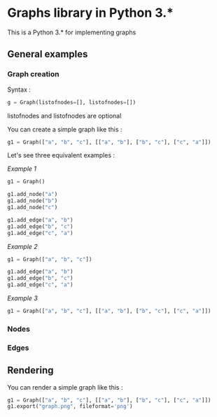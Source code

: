 # Graphs library in Python 3.*

This is a Python 3.* for implementing graphs

## General examples

### Graph creation

Syntax :
```python
g = Graph(listofnodes=[], listofnodes=[])
```

listofnodes and listofnodes are optional

You can create a simple graph like this :

```python
g1 = Graph(["a", "b", "c"], [["a", "b"], ["b", "c"], ["c", "a"]])
```

Let's see three equivalent examples :

*Example 1*
```python
g1 = Graph()

g1.add_node("a")
g1.add_node("b")
g1.add_node("c")

g1.add_edge("a", "b")
g1.add_edge("b", "c")
g1.add_edge("c", "a")
```

*Example 2*
```python
g1 = Graph(["a", "b", "c"])

g1.add_edge("a", "b")
g1.add_edge("b", "c")
g1.add_edge("c", "a")
```

*Example 3*
```python
g1 = Graph(["a", "b", "c"], [["a", "b"], ["b", "c"], ["c", "a"]])
```


### Nodes

### Edges


## Rendering

You can render a simple graph like this :

```python
g1 = Graph(["a", "b", "c"], [["a", "b"], ["b", "c"], ["c", "a"]])
g1.export("graph.png", fileformat='png')
```

